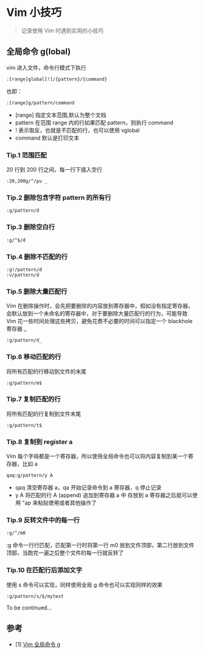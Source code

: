 # Vim 小技巧


> 记录使用 Vim 时遇到实用的小技巧

<!--more-->

## 全局命令 g(lobal)

vim 进入文件，命令行模式下执行

```
:[range]global[!]/{pattern}/{command}
```

也即：

```
:[range]g/pattern/command
```

- [range] 指定文本范围,默认为整个文档
- pattern 在范围 range 内的行如果匹配 pattern，则执行 command
- ! 表示取反，也就是不匹配的行，也可以使用 vglobal
- command 默认是打印文本

### Tip.1 范围匹配

20 行到 200 行之间，每一行下插入空行

```
:20,200g/^/pu _
```

### Tip.2 删除包含字符 pattern 的所有行

```
:g/pattern/d
```

### Tip.3 删除空白行

```
:g/^$/d
```

### Tip.4 删除不匹配的行

```
:g!/pattern/d
:v/pattern/d
```

### Tip.5 删除大量匹配行

Vim 在删除操作时，会先把要删除的内容放到寄存器中，假如没有指定寄存器，会默认放到一个未命名的寄存器中，对于要删除大量匹配行的行为，可能导致 Vim 花一些时间处理这些拷贝，避免花费不必要的时间可以指定一个 blackhole 寄存器 \_

```
:g/pattern/d_
```

### Tip.6 移动匹配的行

将所有匹配的行移动到文件的末尾

```
:g/pattern/m$
```

### Tip.7 复制匹配的行

将所有匹配的行复制到文件末尾

```
:g/pattern/t$
```

### Tip.8 复制到 register a

Vim 每个字母都是一个寄存器，所以使用全局命令也可以将内容复制到某一个寄存器，比如 a

```
qaq:g/pattern/y A
```

- qaq 清空寄存器 a，qa 开始记录命令到 a 寄存器，q 停止记录
- y A 将匹配的行 A (append) 追加到寄存器 a 中
  存放到 a 寄存器之后就可以使用 "ap 来粘贴使用或者其他操作了

### Tip.9 反转文件中的每一行

```
:g/^/m0
```

:g 命令一行行匹配，匹配第一行时将第一行 m0 放到文件顶部，第二行放到文件顶部，当跑完一遍之后整个文件的每一行就反转了

### Tip.10 在匹配行后添加文字

使用 s 命令可以实现，同样使用全局 g 命令也可以实现同样的效果

```
:g/pattern/s/$/mytext
```

To be continued...

## 参考

- [1] [Vim 全局命令 g](http://einverne.github.io/post/2017/10/vim-global.html)
